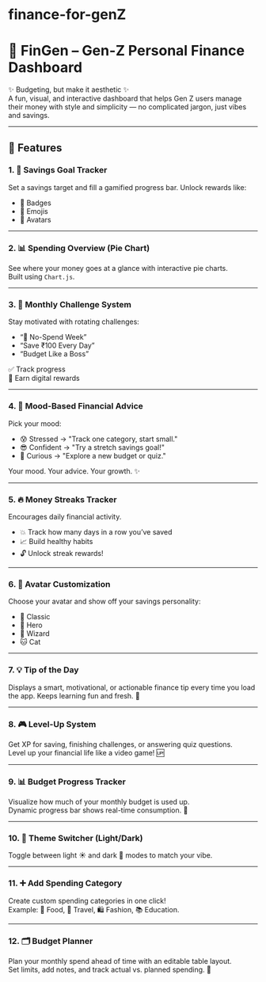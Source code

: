 # finance-for-genZ
# 💸 FinGen – Gen-Z Personal Finance Dashboard

✨ Budgeting, but make it aesthetic ✨  
A fun, visual, and interactive dashboard that helps Gen Z users manage their money with style and simplicity — no complicated jargon, just vibes and savings.

---

## 🚀 Features

### 1. 🎯 Savings Goal Tracker
Set a savings target and fill a gamified progress bar. Unlock rewards like:
- 🏅 Badges
- 🎉 Emojis
- 👾 Avatars

---

### 2. 📊 Spending Overview (Pie Chart)
See where your money goes at a glance with interactive pie charts.  
Built using `Chart.js`.

---

### 3. 📆 Monthly Challenge System
Stay motivated with rotating challenges:
- “💸 No-Spend Week”
- “Save ₹100 Every Day”
- “Budget Like a Boss”

✅ Track progress  
🎁 Earn digital rewards

---

### 4. 📱 Mood-Based Financial Advice
Pick your mood:
- 😰 Stressed → "Track one category, start small."
- 😎 Confident → "Try a stretch savings goal!"
- 🧐 Curious → "Explore a new budget or quiz."

Your mood. Your advice. Your growth. ✨

---

### 5. 🔥 Money Streaks Tracker
Encourages daily financial activity.
- 💥 Track how many days in a row you’ve saved
- 📈 Build healthy habits
- 🔓 Unlock streak rewards!

---

### 6. 🎨 Avatar Customization
Choose your avatar and show off your savings personality:
- 🧑 Classic
- 🦸 Hero
- 🧙 Wizard
- 🐱 Cat

---
### 7. 💡 Tip of the Day
Displays a smart, motivational, or actionable finance tip every time you load the app. Keeps learning fun and fresh. 🧠

---

### 8. 🎮 Level-Up System
Get XP for saving, finishing challenges, or answering quiz questions.  
Level up your financial life like a video game! 🆙

---

### 9. 📊 Budget Progress Tracker
Visualize how much of your monthly budget is used up.  
Dynamic progress bar shows real-time consumption. 🧾

---

### 10. 🎨 Theme Switcher (Light/Dark)
Toggle between light ☀️ and dark 🌙 modes to match your vibe.

---

### 11. ➕ Add Spending Category
Create custom spending categories in one click!  
Example: 🍕 Food, 🧳 Travel, 🛍️ Fashion, 📚 Education.

---

### 12. 🗂️ Budget Planner
Plan your monthly spend ahead of time with an editable table layout.  
Set limits, add notes, and track actual vs. planned spending. 📅


